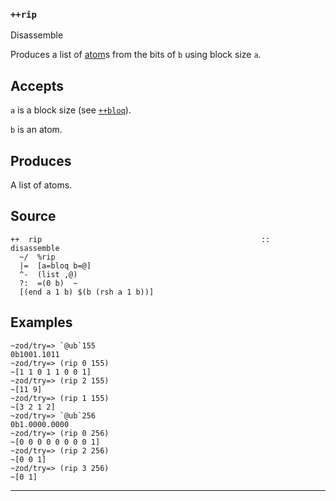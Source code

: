 ### `++rip`

Disassemble

Produces a list of [atom]()s from the bits of `b` using block size `a`.

Accepts
-------

`a` is a block size (see [`++bloq`]()).

`b` is an atom.

Produces
--------

A list of atoms.

Source
------

    ++  rip                                                 ::  disassemble
      ~/  %rip
      |=  [a=bloq b=@]
      ^-  (list ,@)
      ?:  =(0 b)  ~
      [(end a 1 b) $(b (rsh a 1 b))]

Examples
--------

    ~zod/try=> `@ub`155
    0b1001.1011
    ~zod/try=> (rip 0 155)
    ~[1 1 0 1 1 0 0 1]
    ~zod/try=> (rip 2 155)
    ~[11 9]
    ~zod/try=> (rip 1 155)
    ~[3 2 1 2]
    ~zod/try=> `@ub`256
    0b1.0000.0000
    ~zod/try=> (rip 0 256)
    ~[0 0 0 0 0 0 0 0 1]
    ~zod/try=> (rip 2 256)
    ~[0 0 1]
    ~zod/try=> (rip 3 256)
    ~[0 1]



***
